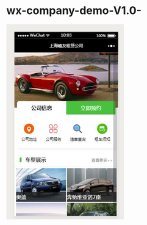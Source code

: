 # wx-company-demo-V1.0-
![Alt text](https://github.com/wushuxuan/wx-company-demo-V1.0-/blob/master/READMEimages/01.jpg)



